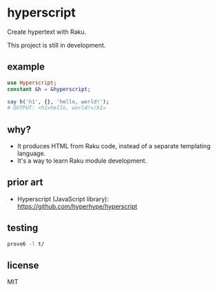 # hyperscript

Create hypertext with Raku.

This project is still in development.

## example

```raku
use Hyperscript;
constant &h = &hyperscript;

say h('h1', {}, 'hello, world!');
# OUTPUT: <h1>hello, world!</h1>
```

## why?

* It produces HTML from Raku code, instead of a separate templating language.
* It's a way to learn Raku module development.

## prior art

* Hyperscript (JavaScript library): https://github.com/hyperhype/hyperscript

## testing

```sh
prove6 -l t/
```

## license

MIT
